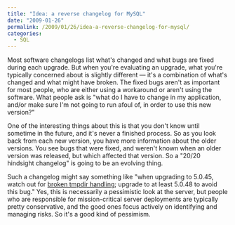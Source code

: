 ```yaml
---
title: "Idea: a reverse changelog for MySQL"
date: "2009-01-26"
permalink: /2009/01/26/idea-a-reverse-changelog-for-mysql/
categories:
  - SQL
---
```

Most software changelogs list what's changed and what bugs are fixed during each upgrade. But when you're evaluating an upgrade, what you're typically concerned about is slightly different &#8212; it's a combination of what's changed and what might have broken. The fixed bugs aren't as important for most people, who are either using a workaround or aren't using the software. What people ask is "what do I have to change in my application, and/or make sure I'm not going to run afoul of, in order to use this new version?"

One of the interesting things about this is that you don't know until sometime in the future, and it's never a finished process. So as you look back from each new version, you have more information about the older versions. You see bugs that were fixed, and weren't known when an older version was released, but which affected that version. So a "20/20 hindsight changelog" is going to be an evolving thing.

Such a changelog might say something like "when upgrading to 5.0.45, watch out for [broken tmpdir handling][1]; upgrade to at least 5.0.48 to avoid this bug." Yes, this is necessarily a pessimistic look at the server, but people who are responsible for mission-critical server deployments are typically pretty conservative, and the good ones focus actively on identifying and managing risks. So it's a good kind of pessimism.

 [1]: http://bugs.mysql.com/bug.php?id=30287
